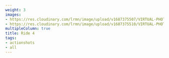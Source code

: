 ```yaml
---
weight: 3
images:
- https://res.cloudinary.com/lrmn/image/upload/v1687375507/VIRTUAL-PHOTOGRAPHY/ride4/18_jhmxsc.png
- https://res.cloudinary.com/lrmn/image/upload/v1687375510/VIRTUAL-PHOTOGRAPHY/ride4/19_k3bonk.png
multipleColumn: true
title: Ride 4
tags:
- actionshots
- all
---
```


